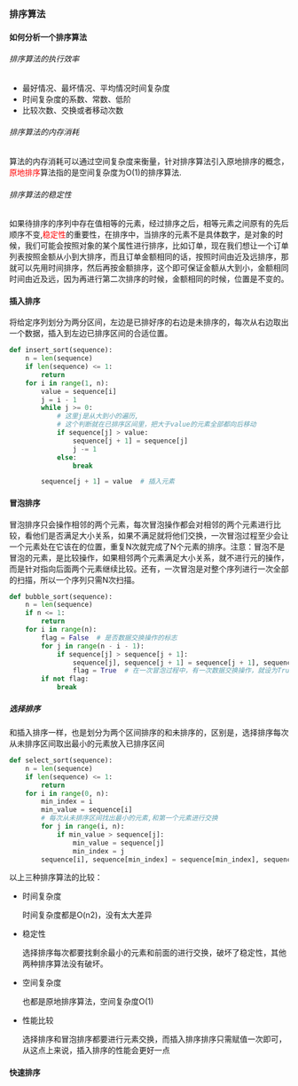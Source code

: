 ### 排序算法

#### 如何分析一个排序算法

###### 排序算法的执行效率

* 最好情况、最坏情况、平均情况时间复杂度
* 时间复杂度的系数、常数、低阶
* 比较次数、交换或者移动次数

###### 排序算法的内存消耗

​	算法的内存消耗可以通过空间复杂度来衡量，针对排序算法引入原地排序的概念，<font color=red>原地排序</font>算法指的是空间复杂度为O(1)的排序算法.

###### 排序算法的稳定性

如果待排序的序列中存在值相等的元素，经过排序之后，相等元素之间原有的先后顺序不变,<font color=red>稳定性</font>的重要性，在排序中，当排序的元素不是具体数字，是对象的时候，我们可能会按照对象的某个属性进行排序，比如订单，现在我们想让一个订单列表按照金额从小到大排序，而且订单金额相同的话，按照时间由近及远排序，那就可以先用时间排序，然后再按金额排序，这个即可保证金额从大到小，金额相同时间由近及远，因为再进行第二次排序的时候，金额相同的时候，位置是不变的。

#### 插入排序

将给定序列划分为两分区间，左边是已排好序的右边是未排序的，每次从右边取出一个数据，插入到左边已排序区间的合适位置。

``````python
def insert_sort(sequence):
    n = len(sequence)
    if len(sequence) <= 1:
        return
    for i in range(1, n):
        value = sequence[i]
        j = i - 1
        while j >= 0:
            # 这里j是从大到小的遍历,
            # 这个判断就在已排序区间里，把大于value的元素全部都向后移动
            if sequence[j] > value:
                sequence[j + 1] = sequence[j]
                j -= 1
            else:
                break

        sequence[j + 1] = value  # 插入元素
``````

#### 冒泡排序

冒泡排序只会操作相邻的两个元素，每次冒泡操作都会对相邻的两个元素进行比较，看他们是否满足大小关系，如果不满足就将他们交换，一次冒泡过程至少会让一个元素处在它该在的位置，重复N次就完成了N个元素的排序。注意：冒泡不是冒泡的元素，是比较操作，如果相邻两个元素满足大小关系，就不进行元的操作，而是针对指向后面两个元素继续比较。还有，一次冒泡是对整个序列进行一次全部的扫描，所以一个序列只需N次扫描。

``````python
def bubble_sort(sequence):
    n = len(sequence)
    if n <= 1:
        return
    for i in range(n):
        flag = False  # 是否数据交换操作的标志
        for j in range(n - i - 1):
            if sequence[j] > sequence[j + 1]:
                sequence[j], sequence[j + 1] = sequence[j + 1], sequence[j]
                flag = True  # 在一次冒泡过程中，有一次数据交换操作，就设为True
        if not flag:
            break
``````

##### 选择排序

和插入排序一样，也是划分为两个区间排序的和未排序的，区别是，选择排序每次从未排序区间取出最小的元素放入已排序区间

``````python
def select_sort(sequence):
    n = len(sequence)
    if len(sequence) <= 1:
        return
    for i in range(0, n):
        min_index = i
        min_value = sequence[i]
        # 每次从未排序区间找出最小的元素,和第一个元素进行交换
        for j in range(i, n):
            if min_value > sequence[j]:
                min_value = sequence[j]
                min_index = j
        sequence[i], sequence[min_index] = sequence[min_index], sequence[i]
``````

以上三种排序算法的比较：

* 时间复杂度

  时间复杂度都是O(n2)，没有太大差异

* 稳定性

  选择排序每次都要找剩余最小的元素和前面的进行交换，破坏了稳定性，其他两种排序算法没有破坏。

* 空间复杂度

  也都是原地排序算法，空间复杂度O(1)

* 性能比较

  选择排序和冒泡排序都要进行元素交换，而插入排序排序只需赋值一次即可，从这点上来说，插入排序的性能会更好一点

#### 快速排序

